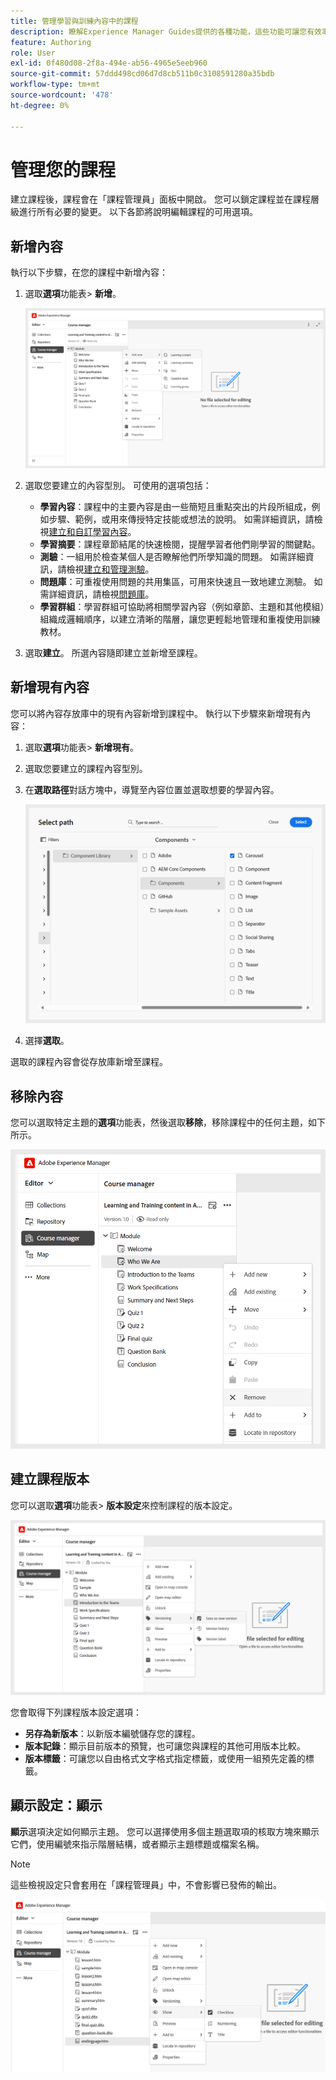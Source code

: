 ```yaml
---
title: 管理學習與訓練內容中的課程
description: 瞭解Experience Manager Guides提供的各種功能，這些功能可讓您有效率地管理您的課程。
feature: Authoring
role: User
exl-id: 0f480d08-2f8a-494e-ab56-4965e5eeb960
source-git-commit: 57ddd498cd06d7d8cb511b0c3108591280a35bdb
workflow-type: tm+mt
source-wordcount: '478'
ht-degree: 0%

---
```


# 管理您的課程

建立課程後，課程會在「課程管理員」面板中開啟。 您可以鎖定課程並在課程層級進行所有必要的變更。 以下各節將說明編輯課程的可用選項。

## 新增內容

執行以下步驟，在您的課程中新增內容：

1. 選取&#x200B;**選項**&#x200B;功能表> **新增**。

   ![](assets/learning-course-content.png)
2. 選取您要建立的內容型別。 可使用的選項包括：
   - **學習內容**：課程中的主要內容是由一些簡短且重點突出的片段所組成，例如步驟、範例，或用來傳授特定技能或想法的說明。 如需詳細資訊，請檢視[建立和自訂學習內容](./create-content.md)。
   - **學習摘要**：課程章節結尾的快速檢閱，提醒學習者他們剛學習的關鍵點。
   - **測驗**：一組用於檢查某個人是否瞭解他們所學知識的問題。 如需詳細資訊，請檢視[建立和管理測驗](./create-quiz.md)。
   - **問題庫**：可重複使用問題的共用集區，可用來快速且一致地建立測驗。 如需詳細資訊，請檢視[問題庫](./create-qb.md)。
   - **學習群組**：學習群組可協助將相關學習內容（例如章節、主題和其他模組）組織成邏輯順序，以建立清晰的階層，讓您更輕鬆地管理和重複使用訓練教材。
3. 選取&#x200B;**建立**。
所選內容隨即建立並新增至課程。

## 新增現有內容

您可以將內容存放庫中的現有內容新增到課程中。 執行以下步驟來新增現有內容：

1. 選取&#x200B;**選項**&#x200B;功能表> **新增現有**。
2. 選取您要建立的課程內容型別。
3. 在&#x200B;**選取路徑**&#x200B;對話方塊中，導覽至內容位置並選取想要的學習內容。

   ![](assets/add-existing-learning-content.png)
4. 選擇&#x200B;**選取**。

選取的課程內容會從存放庫新增至課程。

## 移除內容

您可以選取特定主題的&#x200B;**選項**&#x200B;功能表，然後選取&#x200B;**移除**，移除課程中的任何主題，如下所示。

![](assets/remove-learning-content.png)

## 建立課程版本

您可以選取&#x200B;**選項**&#x200B;功能表> **版本設定**&#x200B;來控制課程的版本設定。

![](assets/course-versioning.png)

您會取得下列課程版本設定選項：

- **另存為新版本**：以新版本編號儲存您的課程。
- **版本記錄**：顯示目前版本的預覽，也可讓您與課程的其他可用版本比較。
- **版本標籤**：可讓您以自由格式文字格式指定標籤，或使用一組預先定義的標籤。

## 顯示設定：顯示

**顯示**&#x200B;選項決定如何顯示主題。 您可以選擇使用多個主題選取項的核取方塊來顯示它們，使用編號來指示階層結構，或者顯示主題標題或檔案名稱。

>[!NOTE]
>
> 這些檢視設定只會套用在「課程管理員」中，不會影響已發佈的輸出。

![](assets/course-display-settings.png)
